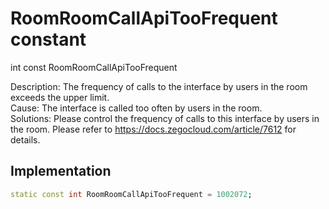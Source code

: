 


# RoomRoomCallApiTooFrequent constant







int const RoomRoomCallApiTooFrequent
  




<p>Description: The frequency of calls to the interface by users in the room exceeds the upper limit. <br>Cause: The interface is called too often by users in the room. <br>Solutions: Please control the frequency of calls to this interface by users in the room. Please refer to <a href="https://docs.zegocloud.com/article/7612">https://docs.zegocloud.com/article/7612</a> for details.</p>



## Implementation

```dart
static const int RoomRoomCallApiTooFrequent = 1002072;
```







